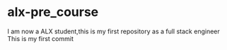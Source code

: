 # alx-pre_course
I am now a ALX student,this is my first repository as a full stack engineer
This is my first commit

